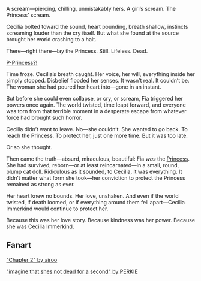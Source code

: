 <!-- title: ...Princess? -->
<!-- relationship: Protector -->

A scream—piercing, chilling, unmistakably hers.
A girl’s scream.
The Princess’ scream.

Cecilia bolted toward the sound, heart pounding, breath shallow, instincts screaming louder than the cry itself. But what she found at the source brought her world crashing to a halt.

There—right there—lay the Princess.
Still. Lifeless.
Dead.

[P-Princess?!](#embed:https://www.youtube.com/live/LyufI3aiCB0?si=GTfSsdxPIM8QPDg9&t=6682)

Time froze. Cecilia’s breath caught. Her voice, her will, everything inside her simply stopped. Disbelief flooded her senses. It wasn’t real. It couldn’t be. The woman she had poured her heart into—gone in an instant.

But before she could even collapse, or cry, or scream, Fia triggered her powers once again. The world twisted, time leapt forward, and everyone was torn from that terrible moment in a desperate escape from whatever force had brought such horror.

Cecilia didn’t want to leave. No—she couldn’t. She wanted to go back. To reach the Princess. To protect her, just one more time. But it was too late.

Or so she thought.

Then came the truth—absurd, miraculous, beautiful: Fia _was_ the [Princess](https://www.youtube.com/live/LyufI3aiCB0?si=H-D5NeI_IUYhZRio&t=6927).
She had survived, reborn—or at least reincarnated—in a small, round, plump cat doll. Ridiculous as it sounded, to Cecilia, it was everything. It didn’t matter what form she took—her conviction to protect the Princess remained as strong as ever.

Her heart knew no bounds. Her love, unshaken. And even if the world twisted, if death loomed, or if everything around them fell apart—Cecilia Immerkind would continue to protect her.

Because this was her love story.
Because kindness was her power.
Because she was Cecilia Immerkind.

## Fanart

["Chapter 2" by airoo](https://x.com/airoover/status/1931004326840836230)

<!-- gigi, shiori, liz, nerissa -->

["imagine that shes not dead for a second" by PERKIE](https://x.com/PerksJAZZBERI/status/1927895503024574728)
